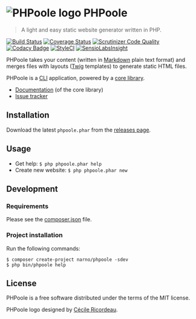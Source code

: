 # ![PHPoole logo](https://avatars2.githubusercontent.com/u/5618939?s=50 "Logo created by Cécile Ricordeau") PHPoole

> A light and easy static website generator written in PHP.

[![Build Status](https://travis-ci.org/Narno/PHPoole.svg)](https://travis-ci.org/Narno/PHPoole)
[![Coverage Status](https://coveralls.io/repos/github/Narno/PHPoole/badge.svg)](https://coveralls.io/github/Narno/PHPoole)
[![Scrutinizer Code Quality](https://scrutinizer-ci.com/g/Narno/PHPoole/badges/quality-score.png)](https://scrutinizer-ci.com/g/Narno/PHPoole/)
[![Codacy Badge](https://api.codacy.com/project/badge/Grade/85aa408ef2e94925831b1f7dd4c98219)](https://www.codacy.com/app/Narno/PHPoole?utm_source=github.com&amp;utm_medium=referral&amp;utm_content=Narno/PHPoole&amp;utm_campaign=Badge_Grade)
[![StyleCI](https://styleci.io/repos/12738012/shield)](https://styleci.io/repos/12738012)
[![SensioLabsInsight](https://insight.sensiolabs.com/projects/2a9ae313-1dce-405c-9632-0727ecdac269/mini.png)](https://insight.sensiolabs.com/projects/2a9ae313-1dce-405c-9632-0727ecdac269)

PHPoole takes your content (written in [Markdown](http://daringfireball.net/projects/markdown/) plain text format) and merges files with layouts ([Twig](http://twig.sensiolabs.org/) templates) to generate static HTML files.

PHPoole is a [CLI](https://en.wikipedia.org/wiki/Command-line_interface) application, powered by a [core library](https://github.com/Narno/PHPoole-library).

* [Documentation](https://github.com/Narno/PHPoole-library/tree/master/docs) (of the core library)
* [Issue tracker](https://github.com/Narno/PHPoole/issues)

## Installation

Download the latest ```phpoole.phar``` from the [releases page](https://github.com/Narno/PHPoole/releases).

## Usage

* Get help: ```$ php phpoole.phar help```
* Create new website: ```$ php phpoole.phar new```

## Development

### Requirements

Please see the [composer.json](composer.json) file.

### Project installation

Run the following commands:
```
$ composer create-project narno/phpoole -sdev
$ php bin/phpoole help
```

## License

PHPoole is a free software distributed under the terms of the MIT license.

PHPoole logo designed by [Cécile Ricordeau](http://www.cecillie.fr).
